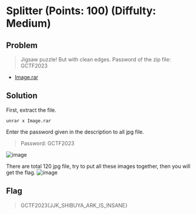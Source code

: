 # Splitter (Points: 100) (Diffulty: Medium)
## Problem
> Jigsaw puzzle! But with clean edges.
Password of the zip file: GCTF2023
* [Image.rar](https://scoreboard.girls4ctf.online/files/19a67f1a632fd9b46a71595e9a2c6604/Images.rar?token=eyJ1c2VyX2lkIjoxNiwidGVhbV9pZCI6MjQsImZpbGVfaWQiOjU4fQ.ZX1M7A.te6BsGTy-kSG8HOxqnk2RgwYS6s)

## Solution
First, extract the file.
```console
unrar x Image.rar
```
Enter the password given in the description to all jpg file.
> Password: GCTF2023

![image](https://github.com/kqrrrr/Girls-In-CTF-2023/assets/95967644/568fcba5-3fb7-4847-bcd9-9981236295f9)

There are total 120 jpg file, try to put all these images together, then you will get the flag.
![image](https://github.com/kqrrrr/Girls-In-CTF-2023/assets/95967644/6d9bc8cf-09fa-4bd4-a1f0-ef252d925d8e)

## Flag
> GCTF2023{JJK_SHIBUYA_ARK_IS_INSANE}
